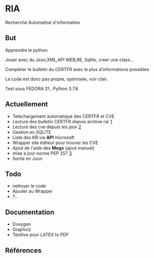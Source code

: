 # RIA
Recherche Automatisé d'information
## But
Apprendre le python.

Jouer avec du Json,XML,API WEB,RE, Sqlite, creer une class...

Completer le bulletin du CERTFR avec le plus d'informations possibles

Le code est donc pas propre, optimisée, voir clair.

Test sous FEDORA 31 , Python 3.7.6

## Actuellement
- Telechargement automatique des CERTFR et CVE
- Lecture des bulletin CERTFR depuis archive rar [1]
- Lecture des cve depuis les json [2]
- Gestion en SQLITE
- Liste des KB via **API** microsoft
- Wrapper site éditeur pour trouver les CVE
- Ajout de l'aide des **Mogs** (ajout manuel)
- mise a jour norme PEP 257 [3]
- Sortie en Json

## Todo
- nettoyer le code
- Ajouter au Wrapper
- ?..

## Documentation
- Doxygen
- Graphviz
- Textlive pour LATEX to PDF

## Références
[1]: https://www.cert.ssi.gouv.fr/
[2]: https://nvd.nist.gov/vuln/data-feeds#JSON_FEED
[3]: https://www.python.org/dev/peps/pep-0257/
